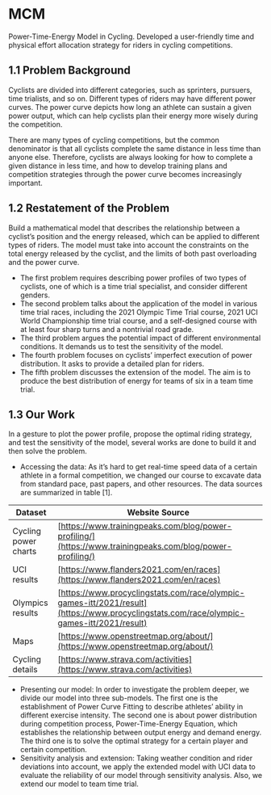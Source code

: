 # MCM
Power-Time-Energy Model in Cycling. Developed a user-friendly time and physical effort allocation strategy for riders in cycling competitions.
## 1.1 Problem Background

Cyclists are divided into different categories, such as sprinters, pursuers, time trialists, and so on. Different types of riders may have different power curves. The power curve depicts how long an athlete can sustain a given power output, which can help cyclists plan their energy more wisely during the competition.

There are many types of cycling competitions, but the common denominator is that all cyclists complete the same distance in less time than anyone else. Therefore, cyclists are always looking for how to complete a given distance in less time, and how to develop training plans and competition strategies through the power curve becomes increasingly important.

## 1.2 Restatement of the Problem

Build a mathematical model that describes the relationship between a cyclist’s position and the energy released, which can be applied to different types of riders. The model must take into account the constraints on the total energy released by the cyclist, and the limits of both past overloading and the power curve.

- The first problem requires describing power profiles of two types of cyclists, one of which is a time trial specialist, and consider different genders.
- The second problem talks about the application of the model in various time trial races, including the 2021 Olympic Time Trial course, 2021 UCI World Championship time trial course, and a self-designed course with at least four sharp turns and a nontrivial road grade.
- The third problem argues the potential impact of different environmental conditions. It demands us to test the sensitivity of the model.
- The fourth problem focuses on cyclists’ imperfect execution of power distribution. It asks to provide a detailed plan for riders.
- The fifth problem discusses the extension of the model. The aim is to produce the best distribution of energy for teams of six in a team time trial.

## 1.3 Our Work

In a gesture to plot the power profile, propose the optimal riding strategy, and test the sensitivity of the model, several works are done to build it and then solve the problem.

- Accessing the data: As it’s hard to get real-time speed data of a certain athlete in a formal competition, we changed our course to excavate data from standard pace, past papers, and other resources. The data sources are summarized in table [1].


| Dataset                | Website Source                                       |
|------------------------|-------------------------------------------------------------------------------|
| Cycling power charts   | [https://www.trainingpeaks.com/blog/power-profiling/](https://www.trainingpeaks.com/blog/power-profiling/)                                       |
| UCI results            | [https://www.flanders2021.com/en/races](https://www.flanders2021.com/en/races)                                       |
| Olympics results       | [https://www.procyclingstats.com/race/olympic-games-itt/2021/result](https://www.procyclingstats.com/race/olympic-games-itt/2021/result) | -                                         |
| Maps                   | [https://www.openstreetmap.org/about/](https://www.openstreetmap.org/about/)                                           |
| Cycling details        | [https://www.strava.com/activities](https://www.strava.com/activities)                                         |

- Presenting our model: In order to investigate the problem deeper, we divide our model into three sub-models. The first one is the establishment of Power Curve Fitting to describe athletes’ ability in different exercise intensity. The second one is about power distribution during competition process, Power-Time-Energy Equation, which establishes the relationship between output energy and demand energy. The third one is to solve the optimal strategy for a certain player and certain competition.
- Sensitivity analysis and extension: Taking weather condition and rider deviations into account, we apply the extended model with UCI data to evaluate the reliability of our model through sensitivity analysis. Also, we extend our model to team time trial.

